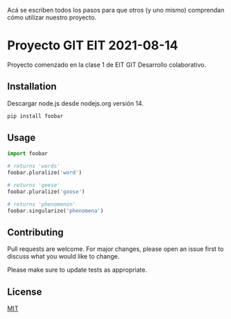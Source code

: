 Acá se escriben todos los pasos para que otros (y uno mismo) comprendan cómo utilizar nuestro proyecto.

# Proyecto GIT EIT 2021-08-14

Proyecto comenzado en la clase 1 de EIT GIT Desarrollo colaborativo.

## Installation

Descargar node.js desde nodejs.org versión 14.

```bash
pip install foobar
```

## Usage

```python
import foobar

# returns 'words'
foobar.pluralize('word')

# returns 'geese'
foobar.pluralize('goose')

# returns 'phenomenon'
foobar.singularize('phenomena')
```

## Contributing
Pull requests are welcome. For major changes, please open an issue first to discuss what you would like to change.

Please make sure to update tests as appropriate.

## License
[MIT](https://choosealicense.com/licenses/mit/)